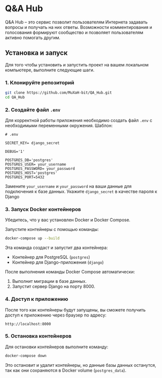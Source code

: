# Q&A Hub

Q&A Hub – это сервис позволит пользователям Интернета задавать вопросы и получать на них ответы. 
Возможности комментирования и голосования формируют сообщество и позволяет пользователям активно помогать другим.

## Установка и запуск

Для того чтобы установить и запустить проект на вашем локальном компьютере, выполните следующие шаги.

### 1. Клонируйте репозиторий

```bash
git clone https://github.com/MuXaH-bit/QA_Hub.git
cd QA_Hub
```

### 2. Создайте файл `.env`

Для корректной работы приложения необходимо создать файл `.env` с необходимыми переменными окружения. Шаблон:

```
# .env

SECRET_KEY= django_secret

DEBUG='1'

POSTGRES_DB='postgres'
POSTGRES_USER= your_username
POSTGRES_PASSWORD= your_password
POSTGRES_HOST='postgres'
POSTGRES_PORT=5432
```

Замените `your_username` и `your_password` на ваши данные для подключения к базе данных. Укажите `django_secret` в качестве пароля к Django

### 3. Запуск Docker контейнеров

Убедитесь, что у вас установлен Docker и Docker Compose.

Запустите контейнеры с помощью команды:

```bash
docker-compose up --build
```

Эта команда создаст и запустит два контейнера:
- Контейнер для PostgreSQL (`postgres`)
- Контейнер для Django-приложения (`django`)

После выполнения команды Docker Compose автоматически:
1. Выполнит миграции в базе данных.
2. Запустит сервер Django на порту 8000.

### 4. Доступ к приложению

После того как контейнеры будут запущены, вы сможете получить доступ к приложению через браузер по адресу:

```
http://localhost:8000
```

### 5. Остановка контейнеров

Для остановки контейнеров выполните команду:

```bash
docker-compose down
```

Это остановит и удалит контейнеры, но данные базы данных останутся, так как они сохраняются в Docker volume (`postgres_data`).
